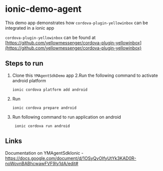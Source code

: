 # ionic-demo-agent

This demo app demonstrates how `cordova-plugin-yellowinbox` can be integrated in a ionic app

`cordova-plugin-yellowinbox` can be found at [https://github.com/yellowmessenger/cordova-plugin-yellowinbox](https://github.com/yellowmessenger/cordova-plugin-yellowinbox)

## Steps to run

1. Clone this `YMAgentSdkDemo` app
   2.Run the following command to activate android platform
   ```
   ionic cordova platform add android
   ```
2. Run
   ```
   ionic cordova prepare android
   ```
3. Run following command to run application on android
   ```
    ionic cordova run android
   ```

## Links

Documentation on YMAgentSdkIonic - https://docs.google.com/document/d/1OSyQvOIfyUtYk3KAD0R-noWovnBABhcwawFVF9Iy1dA/edit#
